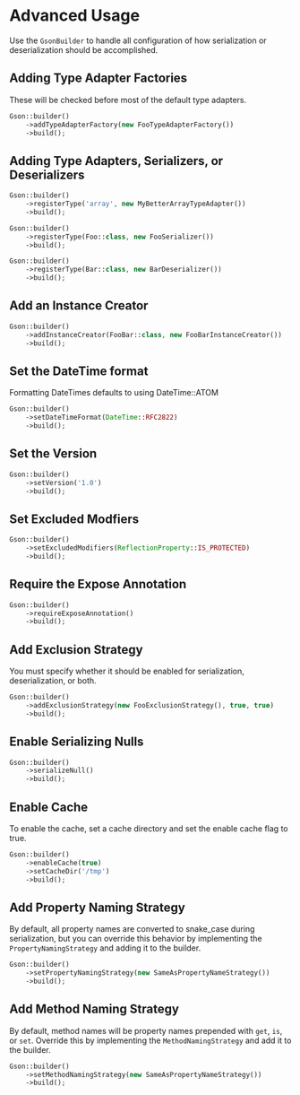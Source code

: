 # Advanced Usage

Use the `GsonBuilder` to handle all configuration of how serialization
or deserialization should be accomplished.

Adding Type Adapter Factories
-----------------------------

These will be checked before most of the default type adapters.

```php
Gson::builder()
    ->addTypeAdapterFactory(new FooTypeAdapterFactory())
    ->build();
```

Adding Type Adapters, Serializers, or Deserializers
---------------------------------------------------

```php
Gson::builder()
    ->registerType('array', new MyBetterArrayTypeAdapter())
    ->build();
```

```php
Gson::builder()
    ->registerType(Foo::class, new FooSerializer())
    ->build();
```

```php
Gson::builder()
    ->registerType(Bar::class, new BarDeserializer())
    ->build();
```

Add an Instance Creator
-----------------------

```php
Gson::builder()
    ->addInstanceCreator(FooBar::class, new FooBarInstanceCreator())
    ->build();
```

Set the DateTime format
-----------------------

Formatting DateTimes defaults to using DateTime::ATOM

```php
Gson::builder()
    ->setDateTimeFormat(DateTime::RFC2822)
    ->build();
```

Set the Version
---------------

```php
Gson::builder()
    ->setVersion('1.0')
    ->build();
```

Set Excluded Modfiers
---------------------

```php
Gson::builder()
    ->setExcludedModifiers(ReflectionProperty::IS_PROTECTED)
    ->build();
```

Require the Expose Annotation
-----------------------------

```php
Gson::builder()
    ->requireExposeAnnotation()
    ->build();
```

Add Exclusion Strategy
----------------------

You must specify whether it should be enabled for serialization,
deserialization, or both.

```php
Gson::builder()
    ->addExclusionStrategy(new FooExclusionStrategy(), true, true)
    ->build();
```

Enable Serializing Nulls
------------------------

```php
Gson::builder()
    ->serializeNull()
    ->build();
```

Enable Cache
------------

To enable the cache, set a cache directory and set the enable cache flag
to true.

```php
Gson::builder()
    ->enableCache(true)
    ->setCacheDir('/tmp')
    ->build();
```

Add Property Naming Strategy
----------------------------

By default, all property names are converted to snake_case during
serialization, but you can override this behavior by implementing
the `PropertyNamingStrategy` and adding it to the builder.

```php
Gson::builder()
    ->setPropertyNamingStrategy(new SameAsPropertyNameStrategy())
    ->build();
```

Add Method Naming Strategy
--------------------------

By default, method names will be property names prepended with `get`,
`is`, or `set`.  Override this by implementing the `MethodNamingStrategy`
and add it to the builder.

```php
Gson::builder()
    ->setMethodNamingStrategy(new SameAsPropertyNameStrategy())
    ->build();
```
